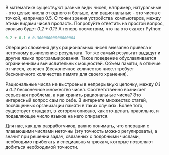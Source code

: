 
В математике существуют разные виды чисел, например, натуральные - это целые числа от одного и больше, или рациональные - это числа с точкой, например 0.5. С точки зрения устройства компьютеров, между этими видами чисел пропасть. Попробуйте ответить на простой вопрос, сколько будет *0.2 + 0.1*? А теперь посмотрим, что на это скажет Python:

```python
0.2 + 0.1 # 0.30000000000000004
```

Операция сложения двух рациональных чисел внезапно привела к неточному вычислению результата. Тот же самый результат выдадут и другие языки программирования. Такое поведение обуславливается ограничениями вычислительных мощностей. Объём памяти, в отличие от чисел, конечен (бесконечное количество чисел требует бесконечного количества памяти для своего хранения).

Рациональные числа не выстроены в непрерывную цепочку, между *0.1* и *0.2* бесконечное множество чисел. Соответственно возникает серьезная проблема, а как хранить рациональные числа? Это интересный вопрос сам по себе. В интернете множество статей, посвященных организации памяти в таких случаях. Более того, существует стандарт, в котором описано, как это делать правильно, и подавляющее число языков на него опирается.

Для нас, как для разработчиков, важно понимать, что операции с плавающими числами неточны (эту точность можно регулировать), а значит при решении задач, связанных с подобными числами, необходимо прибегать к специальным трюкам, которые позволяют добиться необходимой точности.
